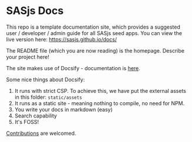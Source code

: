 # SASjs Docs

This repo is a template documentation site, which provides a suggested user / developer / admin guide for all SASjs seed apps.  You can view the live version here:  https://sasjs.github.io/docs/

The README file (which you are now reading) is the homepage.  Describe your project here!

The site makes use of Docsify - documentation is [here](https://docsify.js.org/#/?id=docsify).

Some nice things about Docsify:

1.  It runs with strict CSP.  To achieve this, we have put the external assets in this folder: `static/assets` 
2.  It runs as a static site - meaning nothing to compile, no need for NPM.
3.  You write your docs in markdown (easy)
4.  Search capability
5.  It's FOSS! 

[Contributions](https://github.com/sasjs/docs) are welcomed.
